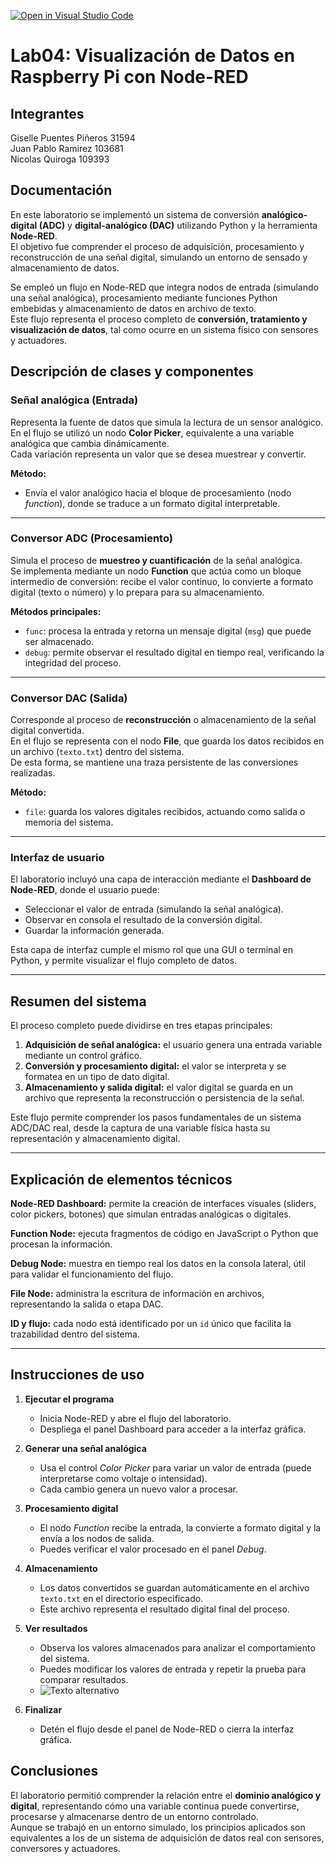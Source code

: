 [![Open in Visual Studio Code](https://classroom.github.com/assets/open-in-vscode-2e0aaae1b6195c2367325f4f02e2d04e9abb55f0b24a779b69b11b9e10269abc.svg)](https://classroom.github.com/online_ide?assignment_repo_id=20959670&assignment_repo_type=AssignmentRepo)
# Lab04: Visualización de Datos en Raspberry Pi con Node-RED 

## Integrantes

Giselle Puentes Piñeros 31594  
Juan Pablo Ramirez 103681  
Nicolas Quiroga 109393  

## Documentación

En este laboratorio se implementó un sistema de conversión **analógico-digital (ADC)** y **digital-analógico (DAC)** utilizando Python y la herramienta **Node-RED**.  
El objetivo fue comprender el proceso de adquisición, procesamiento y reconstrucción de una señal digital, simulando un entorno de sensado y almacenamiento de datos.  

Se empleó un flujo en Node-RED que integra nodos de entrada (simulando una señal analógica), procesamiento mediante funciones Python embebidas y almacenamiento de datos en archivo de texto.  
Este flujo representa el proceso completo de **conversión, tratamiento y visualización de datos**, tal como ocurre en un sistema físico con sensores y actuadores.  

## Descripción de clases y componentes

### Señal analógica (Entrada)

Representa la fuente de datos que simula la lectura de un sensor analógico.  
En el flujo se utilizó un nodo **Color Picker**, equivalente a una variable analógica que cambia dinámicamente.  
Cada variación representa un valor que se desea muestrear y convertir.

**Método:**  
- Envía el valor analógico hacia el bloque de procesamiento (nodo *function*), donde se traduce a un formato digital interpretable.  

---

### Conversor ADC (Procesamiento)

Simula el proceso de **muestreo y cuantificación** de la señal analógica.  
Se implementa mediante un nodo **Function** que actúa como un bloque intermedio de conversión: recibe el valor continuo, lo convierte a formato digital (texto o número) y lo prepara para su almacenamiento.

**Métodos principales:**  
- `func`: procesa la entrada y retorna un mensaje digital (`msg`) que puede ser almacenado.  
- `debug`: permite observar el resultado digital en tiempo real, verificando la integridad del proceso.  

---

### Conversor DAC (Salida)

Corresponde al proceso de **reconstrucción** o almacenamiento de la señal digital convertida.  
En el flujo se representa con el nodo **File**, que guarda los datos recibidos en un archivo (`texto.txt`) dentro del sistema.  
De esta forma, se mantiene una traza persistente de las conversiones realizadas.

**Método:**  
- `file`: guarda los valores digitales recibidos, actuando como salida o memoria del sistema.  

---

### Interfaz de usuario

El laboratorio incluyó una capa de interacción mediante el **Dashboard de Node-RED**, donde el usuario puede:  
- Seleccionar el valor de entrada (simulando la señal analógica).  
- Observar en consola el resultado de la conversión digital.  
- Guardar la información generada.  

Esta capa de interfaz cumple el mismo rol que una GUI o terminal en Python, y permite visualizar el flujo completo de datos.

---

## Resumen del sistema

El proceso completo puede dividirse en tres etapas principales:

1. **Adquisición de señal analógica:** el usuario genera una entrada variable mediante un control gráfico.  
2. **Conversión y procesamiento digital:** el valor se interpreta y se formatea en un tipo de dato digital.  
3. **Almacenamiento y salida digital:** el valor digital se guarda en un archivo que representa la reconstrucción o persistencia de la señal.  

Este flujo permite comprender los pasos fundamentales de un sistema ADC/DAC real, desde la captura de una variable física hasta su representación y almacenamiento digital.

---

## Explicación de elementos técnicos

**Node-RED Dashboard:** permite la creación de interfaces visuales (sliders, color pickers, botones) que simulan entradas analógicas o digitales.  

**Function Node:** ejecuta fragmentos de código en JavaScript o Python que procesan la información.  

**Debug Node:** muestra en tiempo real los datos en la consola lateral, útil para validar el funcionamiento del flujo.  

**File Node:** administra la escritura de información en archivos, representando la salida o etapa DAC.  

**ID y flujo:** cada nodo está identificado por un `id` único que facilita la trazabilidad dentro del sistema.  

---

## Instrucciones de uso

1. **Ejecutar el programa**
   - Inicia Node-RED y abre el flujo del laboratorio.  
   - Despliega el panel Dashboard para acceder a la interfaz gráfica.

2. **Generar una señal analógica**
   - Usa el control *Color Picker* para variar un valor de entrada (puede interpretarse como voltaje o intensidad).  
   - Cada cambio genera un nuevo valor a procesar.

3. **Procesamiento digital**
   - El nodo *Function* recibe la entrada, la convierte a formato digital y la envía a los nodos de salida.  
   - Puedes verificar el valor procesado en el panel *Debug*.

4. **Almacenamiento**
   - Los datos convertidos se guardan automáticamente en el archivo `texto.txt` en el directorio especificado.  
   - Este archivo representa el resultado digital final del proceso.

5. **Ver resultados**
   - Observa los valores almacenados para analizar el comportamiento del sistema.  
   - Puedes modificar los valores de entrada y repetir la prueba para comparar resultados.
   - ![Texto alternativo](img/Lab4)

6. **Finalizar**
   - Detén el flujo desde el panel de Node-RED o cierra la interfaz gráfica.


## Conclusiones

El laboratorio permitió comprender la relación entre el **dominio analógico y digital**, representando cómo una variable continua puede convertirse, procesarse y almacenarse dentro de un entorno controlado.  
Aunque se trabajó en un entorno simulado, los principios aplicados son equivalentes a los de un sistema de adquisición de datos real con sensores, conversores y actuadores.

